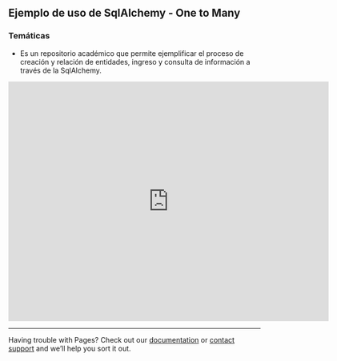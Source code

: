 ## Ejemplo de uso de SqlAlchemy - One to Many

### Temáticas
* Es un repositorio académico que permite ejemplificar el proceso de creación y relación de entidades, ingreso y
consulta de información a través de la SqlAlchemy.

<embed src="https://plataformasweb-p-aa2022.github.io/recursos/pdfs/semana07/semana07.pdf" type="application/pdf"
frameborder="0"
scrolling="no"
width="640px"
height="480px"
/>

---
Having trouble with Pages? Check out our [documentation](https://github.com/PlataformasWeb-P-AA2022/recursos) or [contact support](https://twitter/reroes) and we’ll help you sort it out.
